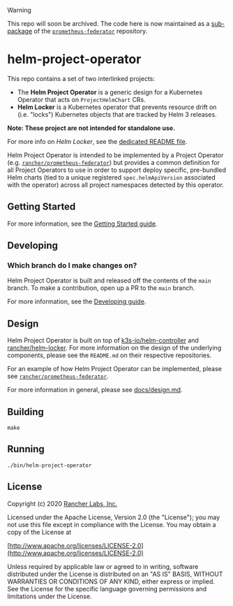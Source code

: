 > [!WARNING]
> This repo will soon be archived. The code here is now maintained as a [sub-package](https://github.com/rancher/prometheus-federator/tree/main/pkg/helm-project-operator) of the [`prometheus-federator`](https://github.com/rancher/prometheus-federator) repository.

helm-project-operator
========

This repo contains a set of two interlinked projects:

- The **Helm Project Operator** is a generic design for a Kubernetes Operator that acts on `ProjectHelmChart` CRs.
- **Helm Locker** is a Kubernetes operator that prevents resource drift on (i.e. "locks") Kubernetes objects that are tracked by Helm 3 releases.

**Note: These project are not intended for standalone use.** 

For more info on _Helm Locker_, see the [dedicated README file](README-helm-locker.md).

Helm Project Operator is intended to be implemented by a Project Operator (e.g. [`rancher/prometheus-federator`](https://github.com/rancher/prometheus-federator)) but provides a common definition for all Project Operators to use in order to support deploy specific, pre-bundled Helm charts (tied to a unique registered `spec.helmApiVersion` associated with the operator) across all project namespaces detected by this operator.

## Getting Started

For more information, see the [Getting Started guide](docs/helm-project-operator/gettingstarted.md).

## Developing

### Which branch do I make changes on?

Helm Project Operator is built and released off the contents of the `main` branch. To make a contribution, open up a PR to the `main` branch.

For more information, see the [Developing guide](docs/helm-project-operator/developing.md).

## Design

Helm Project Operator is built on top of [k3s-io/helm-controller](https://github.com/k3s-io/helm-controller) and [rancher/helm-locker](https://github.com/rancher/helm-locker). For more information on the design of the underlying components, please see the `README.md` on their respective repositories.

For an example of how Helm Project Operator can be implemented, please see [`rancher/prometheus-federator`](https://github.com/rancher/prometheus-federator).

For more information in general, please see [docs/design.md](docs/helm-project-operator/design.md).

## Building

`make`

## Running

`./bin/helm-project-operator`

## License
Copyright (c) 2020 [Rancher Labs, Inc.](http://rancher.com)

Licensed under the Apache License, Version 2.0 (the "License");
you may not use this file except in compliance with the License.
You may obtain a copy of the License at

[http://www.apache.org/licenses/LICENSE-2.0](http://www.apache.org/licenses/LICENSE-2.0)

Unless required by applicable law or agreed to in writing, software
distributed under the License is distributed on an "AS IS" BASIS,
WITHOUT WARRANTIES OR CONDITIONS OF ANY KIND, either express or implied.
See the License for the specific language governing permissions and
limitations under the License.
